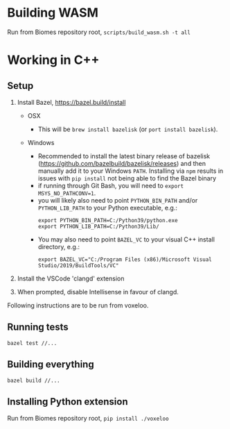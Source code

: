 # Building WASM

Run from Biomes repository root, `scripts/build_wasm.sh -t all`

# Working in C++

## Setup

1. Install Bazel, https://bazel.build/install

   - OSX
     - This will be `brew install bazelisk` (or `port install bazelisk`).
   - Windows

     - Recommended to install the latest binary release of bazelisk
       (https://github.com/bazelbuild/bazelisk/releases) and then
       manually add it to your Windows `PATH`.
       Installing via `npm` results in issues with `pip install` not being
       able to find the Bazel binary
     - if running through Git Bash, you will need to `export MSYS_NO_PATHCONV=1`.
     - you will likely also need to point `PYTHON_BIN_PATH` and/or
       `PYTHON_LIB_PATH` to your Python executable, e.g.:
       ```
       export PYTHON_BIN_PATH=C:/Python39/python.exe
       export PYTHON_LIB_PATH=C:/Python39/Lib/
       ```
     - You may also need to point `BAZEL_VC` to your visual C++ install
       directory, e.g.:
       ```
       export BAZEL_VC="C:/Program Files (x86)/Microsoft Visual Studio/2019/BuildTools/VC"
       ```

2. Install the VSCode 'clangd' extension
3. When prompted, disable Intellisense in favour of clangd.

Following instructions are to be run from voxeloo.

## Running tests

`bazel test //...`

## Building everything

`bazel build //...`

## Installing Python extension

Run from Biomes repository root, `pip install ./voxeloo`

